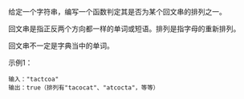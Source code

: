 给定一个字符串，编写一个函数判定其是否为某个回文串的排列之一。

回文串是指正反两个方向都一样的单词或短语。排列是指字母的重新排列。

回文串不一定是字典当中的单词。


示例1：
```text
输入："tactcoa"
输出：true（排列有"tacocat"、"atcocta"，等等）
```
